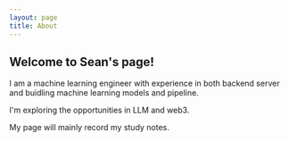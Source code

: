 ```yaml
---
layout: page
title: About
---
```


## Welcome to Sean's page! 

I am a machine learning engineer with experience in both backend server and buidling machine learning models and pipeline.

I'm exploring the opportunities in LLM and web3.

My page will mainly record my study notes.

